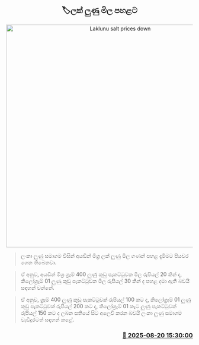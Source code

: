 <p align='center'><b><h2 align='center' title='Laklunu salt prices down'>🏷ලක් ලුණු මිල පහළට</h2></b></p>
<p align='center'><img src='https://helakuru.sgp1.cdn.digitaloceanspaces.com/esana/images/lib/solt-tt.jpg' width='600' alt='Laklunu salt prices down'></p>

> ලංකා ලුණු සමාගම විසින් අයඩින් මිශ්‍ර ලක් ලුණු මිල ගණන් පහළ දැමීමට පියවර ගෙන තිබෙනවා.

> ඒ අනුව, අයඩින් මිශ්‍ර ග්‍රෑම් 400 ලුණු කුඩු පැකට්ටුවක මිල රුපියල් 20 කින් ද, කිලෝග්‍රෑම් 01 ලුණු කුඩු පැකට්ටුවක මිල රුපියල් 30 කින් ද පහළ දමා ඇති බවයි සඳහන් වන්නේ.

> ඒ අනුව, ග්‍රෑම් 400 ලුණු කුඩු පැකට්ටුවක් රුපියල් 100 කට ද, කිලෝග්‍රෑම් 01 ලුණු කුඩු පැකට්ටුවක් රුපියල් 200 කට ද, කිලෝග්‍රෑම් 01 කැට ලුණු පැකට්ටුවක් රුපියල් 150 කට ද ලබන සතියේ සිට අලෙවි කරන බවයි ලංකා ලුණු සමාගම වැඩිදුරටත් සඳහන් කළේ.



<h3 align='right'><a href='https://www.helakuru.lk/esana/p/112875/'>📅 2025-08-20 15:30:00</a></h3>

